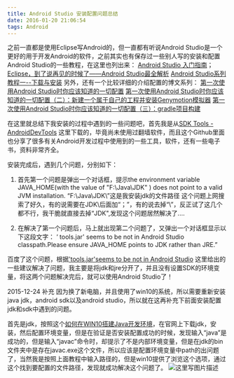 ```yaml
---
title: Android Studio 安装配置问题总结
date: 2016-01-20 21:06:54
tags: Android
---
```

  之前一直都是使用Eclipse写Android的，但一直都有听说Android Studio是一个更好的用于开发Android的软件，之前其实也有保存过一些别人写的安装和配置Android Studio的一些教程，在这里也列出来：
[Android Studio 入门指南](http://www.jianshu.com/p/36cfa1614d23)；
[Eclipse，到了说再见的时候了——Android Studio最全解析](http://android.jobbole.com/77635/)
[Android Studio系列教程一--下载与安装](http://stormzhang.com/devtools/2014/11/25/android-studio-tutorial1/)
另外，还有一个比较详细的介绍配置的博文系列：
[第一次使用Android Studio时你应该知道的一切配置](http://www.cnblogs.com/smyhvae/p/4390905.html)
[第一次使用Android Studio时你应该知道的一切配置（二）：新建一个属于自己的工程并安装Genymotion模拟器](http://www.cnblogs.com/smyhvae/p/4392611.html)
[第一次使用Android Studio时你应该知道的一切配置（三）：gradle项目构建](http://www.cnblogs.com/smyhvae/p/4456420.html)

在这里就总结下我安装的过程中遇到的一些问题吧，首先我是从[SDK Tools - AndroidDevTools](https://github.com/inferjay/AndroidDevTools#sdk-tools)
这里下载的，毕竟尚未使用过翻墙软件，而且这个Github里面也分享了很多有关Android开发过程中使用到的一些工具，软件，还有一些电子书，资料非常齐全。

安装完成后，遇到几个问题，分别如下：
 1. 首先第一个问题是弹出一个对话框，提示the environment variable JAVA_HOME(with the value of "F:\Java\JDK\" ) does not point to a valid JVM installation. 
“F:\Java\JDK\”这是我安装jdk的文件路径
这个问题上网搜索了好久，有的说需要在JDK\后面加“；”，有的说去掉“\”，反正试了这几个都不行，我干脆就直接去掉“JDK\",发现这个问题居然解决了....

 2. 在解决了第一个问题后，马上就出现第二个问题了，又弹出一个对话框显示以下这段文字：
‘ tools.jar' seems to be not in Android Studio classpath.Please ensure JAVA_HOME points to JDK rather than JRE.”

百度了这个问题，根据['tools.jar'seems to be not in Android Studio](http://jingyan.baidu.com/article/ce4366491d06343773afd3cc.html)
这里给出的一些建议解决了问题，我主要是将jdk和jre分开了，并且没有设置SDK的环境变量，将这两个问题解决完后，就可以使用Android Studio了！

2015-12-24 补充
  因为换了新电脑，并且使用了win10的系统，所以需要重新安装java jdk，android sdk以及android studio，所以就在这再补充下前面安装配置jdk和sdk中遇到的问题。

首先是jdk，按照这个[如何在WIN10搭建Java开发环境](http://jingyan.baidu.com/article/fea4511a12b158f7bb9125b9.html)，在官网上下载jdk，安装，然后配置环境变量，但是在验证是否安装配置成功的时候，发现输入“java”是成功的，但是输入“javac”命令时，却提示了不是内部环境变量，但是在jdk的bin文件夹中是存在javac.exe这个文件，所以应该是配置环境变量中path的出问题了，当然我是按照上面教程中输入路径的，但是win10提供了浏览这个选项，通过这个找到要配置的文件路径，发现就成功解决这个问题了。
![这里写图片描述](http://img.blog.csdn.net/20151224205331635)



